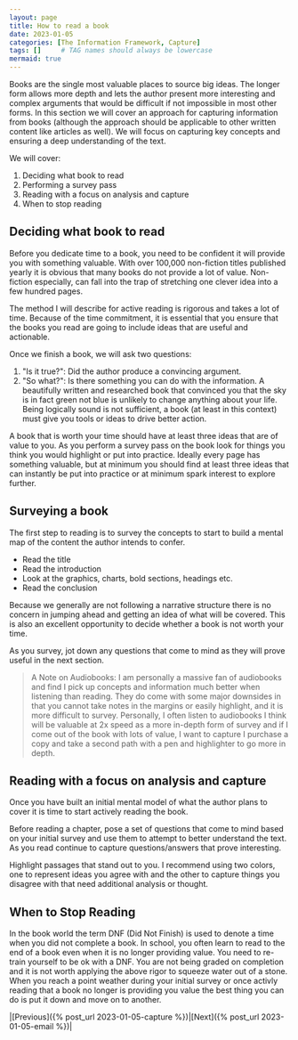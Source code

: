 ```yaml
---
layout: page
title: How to read a book
date: 2023-01-05
categories: [The Information Framework, Capture]
tags: []     # TAG names should always be lowercase
mermaid: true
---
```


Books are the single most valuable places to source big ideas. The longer form allows more depth and lets the author present more interesting and complex arguments that would be difficult if not impossible in most other forms. In this section we will cover an approach for capturing information from books (although the approach should be applicable to other written content like articles as well). We will focus on capturing key concepts and ensuring a deep understanding of the text.

We will cover:

1.	Deciding what book to read
2.	Performing a survey pass
3.	Reading with a focus on analysis and capture
4.	When to stop reading

## Deciding what book to read

Before you dedicate time to a book, you need to be confident it will provide you with something valuable. With over 100,000 non-fiction titles published yearly it is obvious that many books do not provide a lot of value. Non-fiction especially, can fall into the trap of stretching one clever idea into a few hundred pages.

The method I will describe for active reading is rigorous and takes a lot of time. Because of the time commitment, it is essential that you ensure that the books you read are going to include ideas that are useful and actionable.

Once we finish a book, we will ask two questions:
1.	"Is it true?": Did the author produce a convincing argument.
2.	"So what?": Is there something you can do with the information. A beautifully written and researched book that convinced you that the sky is in fact green not blue is unlikely to change anything about your life. Being logically sound is not sufficient, a book (at least in this context) must give you tools or ideas to drive better action.

A book that is worth your time should have at least three ideas that are of value to you. As you perform a survey pass on the book look for things you think you would highlight or put into practice. Ideally every page has something valuable, but at minimum you should find at least three ideas that can instantly be put into practice or at minimum spark interest to explore further.

## Surveying a book
The first step to reading is to survey the concepts to start to build a mental map of the content the author intends to confer.
- Read the title
- Read the introduction
- Look at the graphics, charts, bold sections, headings etc.
- Read the conclusion

Because we generally are not following a narrative structure there is no concern in jumping ahead and getting an idea of what will be covered. This is also an excellent opportunity to decide whether a book is not worth your time.

As you survey, jot down any questions that come to mind as they will prove useful in the next section.

> A Note on Audiobooks:
> I am personally a massive fan of audiobooks and find I pick up concepts and information much better when listening than reading. They do come with some major downsides in that you cannot take notes in the margins or easily highlight, and it is more difficult to survey. Personally, I often listen to audiobooks I think will be valuable at 2x speed as a more in-depth form of survey and if I come out of the book with lots of value, I want to capture I purchase a copy and take a second path with a pen and highlighter to go more in depth.

## Reading with a focus on analysis and capture
Once you have built an initial mental model of what the author plans to cover it is time to start actively reading the book.

Before reading a chapter, pose a set of questions that come to mind based on your initial survey and use them to attempt to better understand the text. As you read continue to capture questions/answers that prove interesting.

Highlight passages that stand out to you. I recommend using two colors, one to represent ideas you agree with and the other to capture things you disagree with that need additional analysis or thought.

## When to Stop Reading
In the book world the term DNF (Did Not Finish) is used to denote a time when you did not complete a book. In school, you often learn to read to the end of a book even when it is no longer providing value. You need to re-train yourself to be ok with a DNF. You are not being graded on completion and it is not worth applying the above rigor to squeeze water out of a stone. When you reach a point weather during your initial survey or once activly reading that a book no longer is providing you value the best thing you can do is put it down and move on to another.

|[Previous]({% post_url 2023-01-05-capture %})|[Next]({% post_url 2023-01-05-email %})|